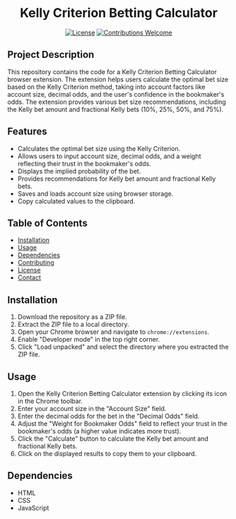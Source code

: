 
<div align="center">

# Kelly Criterion Betting Calculator

[![License](https://img.shields.io/badge/License-Placeholder-blue.svg)](./LICENSE)
[![Contributions Welcome](https://img.shields.io/badge/Contributions-Welcome-brightgreen.svg)](CONTRIBUTING.md)
</div>

## Project Description

This repository contains the code for a Kelly Criterion Betting Calculator browser extension. The extension helps users calculate the optimal bet size based on the Kelly Criterion method, taking into account factors like account size, decimal odds, and the user's confidence in the bookmaker's odds. The extension provides various bet size recommendations, including the Kelly bet amount and fractional Kelly bets (10%, 25%, 50%, and 75%).

## Features

-   Calculates the optimal bet size using the Kelly Criterion.
-   Allows users to input account size, decimal odds, and a weight reflecting their trust in the bookmaker's odds.
-   Displays the implied probability of the bet.
-   Provides recommendations for Kelly bet amount and fractional Kelly bets.
-   Saves and loads account size using browser storage.
-   Copy calculated values to the clipboard.

## Table of Contents

-   [Installation](#installation)
-   [Usage](#usage)
-   [Dependencies](#dependencies)
-   [Contributing](#contributing)
-   [License](#license)
-   [Contact](#contact)

## Installation

1.  Download the repository as a ZIP file.
2.  Extract the ZIP file to a local directory.
3.  Open your Chrome browser and navigate to `chrome://extensions`.
4.  Enable "Developer mode" in the top right corner.
5.  Click "Load unpacked" and select the directory where you extracted the ZIP file.

## Usage

1.  Open the Kelly Criterion Betting Calculator extension by clicking its icon in the Chrome toolbar.
2.  Enter your account size in the "Account Size" field.
3.  Enter the decimal odds for the bet in the "Decimal Odds" field.
4.  Adjust the "Weight for Bookmaker Odds" field to reflect your trust in the bookmaker's odds (a higher value indicates more trust).
5.  Click the "Calculate" button to calculate the Kelly bet amount and fractional Kelly bets.
6.  Click on the displayed results to copy them to your clipboard.

## Dependencies

-   HTML
-   CSS
-   JavaScript
